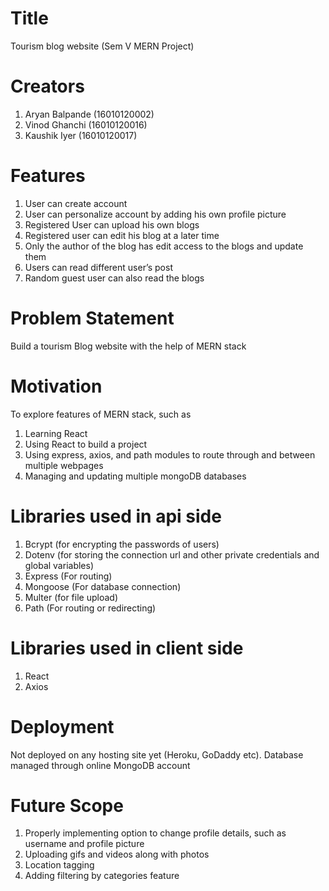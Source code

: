 # Title   
Tourism blog website (Sem V MERN Project)

# Creators

1. Aryan Balpande (16010120002)
2. Vinod Ghanchi (16010120016)
3. Kaushik Iyer (16010120017)

# Features

1. User can create account
2. User can personalize account by adding his own profile picture
3. Registered User can upload his own blogs
4. Registered user can edit his blog at a later time
5. Only the author of the blog has edit access to the blogs and update them
6. Users can read different user’s post
7. Random guest user can also read the blogs


# Problem Statement  
Build a tourism Blog website with the help of MERN stack

# Motivation 
To explore features of MERN stack, such as
1. Learning React
2. Using React to build a project
3. Using express, axios, and path modules to route through and between multiple webpages
4. Managing and updating multiple mongoDB databases


# Libraries used in api side 

1. Bcrypt (for encrypting the passwords of users)
2. Dotenv (for storing the connection url and other private credentials and global variables)
3. Express (For routing)
4. Mongoose (For database connection)
5. Multer (for file upload)
6. Path (For routing or redirecting)

# Libraries used in client side
1. React
2. Axios

# Deployment
Not deployed on any hosting site yet (Heroku, GoDaddy etc). Database managed through online MongoDB account


# Future Scope

1. Properly implementing option to change profile details, such as username and profile picture
2. Uploading gifs and videos along with photos
3. Location tagging
4. Adding filtering by categories feature
